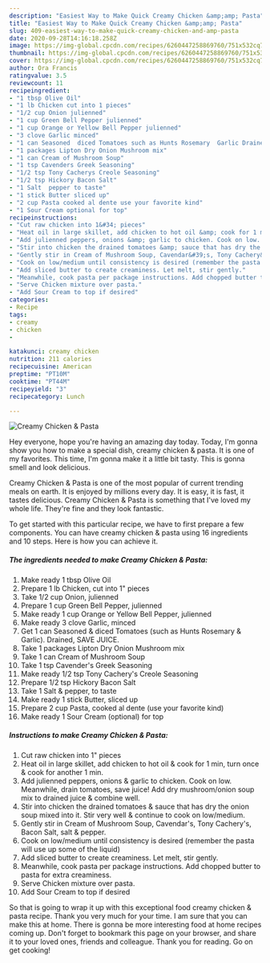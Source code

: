 ```yaml
---
description: "Easiest Way to Make Quick Creamy Chicken &amp;amp; Pasta"
title: "Easiest Way to Make Quick Creamy Chicken &amp;amp; Pasta"
slug: 409-easiest-way-to-make-quick-creamy-chicken-and-amp-pasta
date: 2020-09-28T14:16:18.258Z
image: https://img-global.cpcdn.com/recipes/6260447258869760/751x532cq70/creamy-chicken-pasta-recipe-main-photo.jpg
thumbnail: https://img-global.cpcdn.com/recipes/6260447258869760/751x532cq70/creamy-chicken-pasta-recipe-main-photo.jpg
cover: https://img-global.cpcdn.com/recipes/6260447258869760/751x532cq70/creamy-chicken-pasta-recipe-main-photo.jpg
author: Ora Francis
ratingvalue: 3.5
reviewcount: 11
recipeingredient:
- "1 tbsp Olive Oil"
- "1 lb Chicken cut into 1 pieces"
- "1/2 cup Onion julienned"
- "1 cup Green Bell Pepper julienned"
- "1 cup Orange or Yellow Bell Pepper julienned"
- "3 clove Garlic minced"
- "1 can Seasoned  diced Tomatoes such as Hunts Rosemary  Garlic Drained SAVE JUICE"
- "1 packages Lipton Dry Onion Mushroom mix"
- "1 can Cream of Mushroom Soup"
- "1 tsp Cavenders Greek Seasoning"
- "1/2 tsp Tony Cacherys Creole Seasoning"
- "1/2 tsp Hickory Bacon Salt"
- "1 Salt  pepper to taste"
- "1 stick Butter sliced up"
- "2 cup Pasta cooked al dente use your favorite kind"
- "1 Sour Cream optional for top"
recipeinstructions:
- "Cut raw chicken into 1&#34; pieces"
- "Heat oil in large skillet, add chicken to hot oil &amp; cook for 1 min, turn once &amp; cook for another 1 min."
- "Add julienned peppers, onions &amp; garlic to chicken. Cook on low. Meanwhile, drain tomatoes, save juice! Add dry mushroom/onion soup mix to drained juice &amp; combine well."
- "Stir into chicken the drained tomatoes &amp; sauce that has dry the onion soup mixed into it. Stir very well &amp; continue to cook on low/medium."
- "Gently stir in Cream of Mushroom Soup, Cavendar&#39;s, Tony Cachery&#39;s, Bacon Salt, salt &amp; pepper."
- "Cook on low/medium until consistency is desired (remember the pasta will use up some of the liquid)"
- "Add sliced butter to create creaminess. Let melt, stir gently."
- "Meanwhile, cook pasta per package instructions. Add chopped butter to pasta for extra creaminess."
- "Serve Chicken mixture over pasta."
- "Add Sour Cream to top if desired"
categories:
- Recipe
tags:
- creamy
- chicken
- 

katakunci: creamy chicken  
nutrition: 211 calories
recipecuisine: American
preptime: "PT10M"
cooktime: "PT44M"
recipeyield: "3"
recipecategory: Lunch

---
```



![Creamy Chicken &amp; Pasta](https://img-global.cpcdn.com/recipes/6260447258869760/751x532cq70/creamy-chicken-pasta-recipe-main-photo.jpg)

Hey everyone, hope you're having an amazing day today. Today, I'm gonna show you how to make a special dish, creamy chicken &amp; pasta. It is one of my favorites. This time, I'm gonna make it a little bit tasty. This is gonna smell and look delicious.

Creamy Chicken &amp; Pasta is one of the most popular of current trending meals on earth. It is enjoyed by millions every day. It is easy, it is fast, it tastes delicious. Creamy Chicken &amp; Pasta is something that I've loved my whole life. They're fine and they look fantastic.




To get started with this particular recipe, we have to first prepare a few components. You can have creamy chicken &amp; pasta using 16 ingredients and 10 steps. Here is how you can achieve it.

<!--inarticleads1-->

##### The ingredients needed to make Creamy Chicken &amp; Pasta:

1. Make ready 1 tbsp Olive Oil
1. Prepare 1 lb Chicken, cut into 1&#34; pieces
1. Take 1/2 cup Onion, julienned
1. Prepare 1 cup Green Bell Pepper, julienned
1. Make ready 1 cup Orange or Yellow Bell Pepper, julienned
1. Make ready 3 clove Garlic, minced
1. Get 1 can Seasoned &amp; diced Tomatoes (such as Hunts Rosemary &amp; Garlic). Drained, SAVE JUICE.
1. Take 1 packages Lipton Dry Onion Mushroom mix
1. Take 1 can Cream of Mushroom Soup
1. Take 1 tsp Cavender&#39;s Greek Seasoning
1. Make ready 1/2 tsp Tony Cachery&#39;s Creole Seasoning
1. Prepare 1/2 tsp Hickory Bacon Salt
1. Take 1 Salt &amp; pepper, to taste
1. Make ready 1 stick Butter, sliced up
1. Prepare 2 cup Pasta, cooked al dente (use your favorite kind)
1. Make ready 1 Sour Cream (optional) for top




<!--inarticleads2-->

##### Instructions to make Creamy Chicken &amp; Pasta:

1. Cut raw chicken into 1&#34; pieces
1. Heat oil in large skillet, add chicken to hot oil &amp; cook for 1 min, turn once &amp; cook for another 1 min.
1. Add julienned peppers, onions &amp; garlic to chicken. Cook on low. Meanwhile, drain tomatoes, save juice! Add dry mushroom/onion soup mix to drained juice &amp; combine well.
1. Stir into chicken the drained tomatoes &amp; sauce that has dry the onion soup mixed into it. Stir very well &amp; continue to cook on low/medium.
1. Gently stir in Cream of Mushroom Soup, Cavendar&#39;s, Tony Cachery&#39;s, Bacon Salt, salt &amp; pepper.
1. Cook on low/medium until consistency is desired (remember the pasta will use up some of the liquid)
1. Add sliced butter to create creaminess. Let melt, stir gently.
1. Meanwhile, cook pasta per package instructions. Add chopped butter to pasta for extra creaminess.
1. Serve Chicken mixture over pasta.
1. Add Sour Cream to top if desired




So that is going to wrap it up with this exceptional food creamy chicken &amp; pasta recipe. Thank you very much for your time. I am sure that you can make this at home. There is gonna be more interesting food at home recipes coming up. Don't forget to bookmark this page on your browser, and share it to your loved ones, friends and colleague. Thank you for reading. Go on get cooking!
